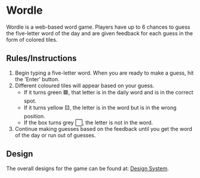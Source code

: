# Wordle

Wordle is a web-based word game. Players have up to 6 chances to guess the five-letter word of the day and are given feedback for each guess in the form of colored tiles.

## Rules/Instructions

1. Begin typing a five-letter word. When you are ready to make a guess, hit the 'Enter' button.
2. Different coloured tiles will appear based on your guess.
    - If it turns green 🟩, that letter is in the daily word and is in the correct spot.
    - If it turns yellow 🟨, the letter is in the word but is in the wrong position.
    - If the box turns grey ⬜, the letter is not in the word.
3. Continue making guesses based on the feedback until you get the word of the day or run out of guesses.

## Design
The overall designs for the game can be found at: [Design System](docs/design_system.md).